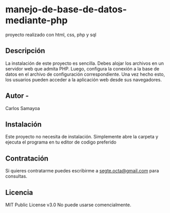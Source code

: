 # manejo-de-base-de-datos-mediante-php
proyecto realizado con html, css, php y sql

## Descripción
La instalación de este proyecto es sencilla. Debes alojar los archivos en un servidor web que admita PHP. Luego, configura la conexión a la base de datos en el archivo de configuración correspondiente. Una vez hecho esto, los usuarios pueden acceder a la aplicación web desde sus navegadores.
## Autor -
Carlos Samayoa

## Instalación
Este proyecto no necesita de instalación. Simplemente abre la carpeta y ejecuta el programa en tu editor de codigo preferido
## Contratación
Si quieres contratarme puedes escribirme a segte.octa@gmail.com para consultas.
## Licencia
MIT Public License v3.0
No puede usarse comencialmente.
